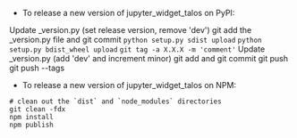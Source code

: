 - To release a new version of jupyter_widget_talos on PyPI:

Update _version.py (set release version, remove 'dev')
git add the _version.py file and git commit
`python setup.py sdist upload`
`python setup.py bdist_wheel upload`
`git tag -a X.X.X -m 'comment'`
Update _version.py (add 'dev' and increment minor)
git add and git commit
git push
git push --tags

- To release a new version of jupyter_widget_talos on NPM:

```
# clean out the `dist` and `node_modules` directories
git clean -fdx
npm install
npm publish
```